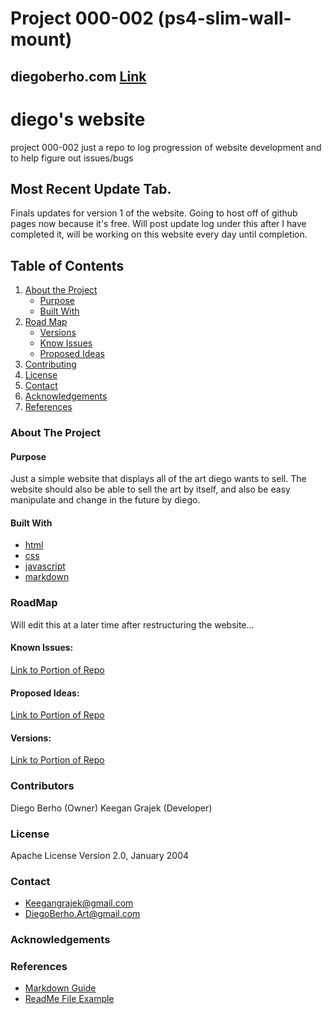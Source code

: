 <!-- Title -->
# Project 000-002 (ps4-slim-wall-mount)
## diegoberho.com [Link](https://diegoberho.com)
<!-- Title (End) -->

# diego's website
project 000-002 just a repo to log progression of website development and to help figure out issues/bugs

## Most Recent Update Tab.
Finals updates for version 1 of the website. Going to host off of github pages now because it's free.
Will post update log under this after I have completed it, will be working on this website every day until completion.



<!-- Initial Comments -->
<!--
*** Best-README-Template was used to create this
*** Repository of Reference (https://github.com/othneildrew/Best-README-Template/blob/master/BLANK_README.md)
*** All edits have been made by Keegan Grajek
*** All rights reserved for initial creators as well as current editors
-->
<!-- Initial Comments (End) -->

<!-- PROJECT LOGO -->
<!-- PROJECT LOGO (End) -->

<!-- TABLE OF CONTENTS -->
## Table of Contents

1. [About the Project]()
   - [Purpose]()
   - [Built With]()
2. [Road Map]()
   - [Versions]()
   - [Know Issues]()
   - [Proposed Ideas]()
3. [Contributing]()
4. [License]()
5. [Contact]()
6. [Acknowledgements]()
7. [References]()
<!-- TABLE OF CONTENTS (End) -->

<!-- ABOUT THE PROJECT -->
### About The Project

#### Purpose
Just a simple website that displays all of the art diego wants to sell.
The website should also be able to sell the art by itself, and also be easy manipulate and change in the future by diego.

#### Built With

* [html]()
* [css]()
* [javascript]()
* [markdown]()
<!-- ABOUT THE PROJECT (End) -->

<!-- ROADMAP -->
### RoadMap
Will edit this at a later time after restructuring the website...

#### Known Issues:
[Link to Portion of Repo](https://github.com/Keegangrajek/keegangrajek.github.io/issues)
#### Proposed Ideas:
[Link to Portion of Repo](https://github.com/Keegangrajek/keegangrajek.github.io/pulls)
#### Versions:
[Link to Portion of Repo](https://github.com/Keegangrajek/keegangrajek.github.io/commits/main)
<!-- ROADMAP (End) -->

<!-- CONTRIBUTING -->
### Contributors
<!-- CONTRIBUTING (End) -->
Diego Berho (Owner)
Keegan Grajek (Developer)

<!-- LICENSE -->
### License
<!-- LICENSE (End) -->
Apache License
Version 2.0, January 2004

<!-- CONTACT -->
### Contact
<!-- CONTACT (End) -->
* Keegangrajek@gmail.com
* DiegoBerho.Art@gmail.com

<!-- ACKNOWLEDGEMENTS -->
### Acknowledgements
<!-- ACKNOWLEDGEMENTS (End) -->

<!-- REFERENCES -->
### References
* [Markdown Guide](https://www.markdownguide.org/basic-syntax/#reference-style-links)
* [ReadMe File Example](https://github.com/othneildrew/Best-README-Template/blob/master/BLANK_README.md)
<!-- REFERENCES (End) -->